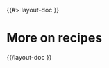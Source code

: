 <!-- 
 * @name            More...
 * @namespace       doc.recipes
 * @type            Markdown
 * @platform        md
 * @status          stable
 * @menu            Documentation / Recipes           /doc/recipes/more
 *
 * @since           2.0.0
 * @author    Olivier Bossel <olivier.bossel@gmail.com> (https://olivierbossel.com)
-->

{{#> layout-doc }}

# More on recipes

{{/layout-doc }}